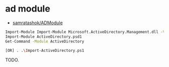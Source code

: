 # ad module

* [samratashok/ADModule](https://github.com/samratashok/ADModule)

```bash
Import-Module Import-Module Microsoft.ActiveDirectory.Management.dll -Verbose
Import-Module ActiveDirectory.psd1
Get-Command -Module ActiveDirectory

[OR] . .\Import-ActiveDirectory.ps1
```

TODO.
